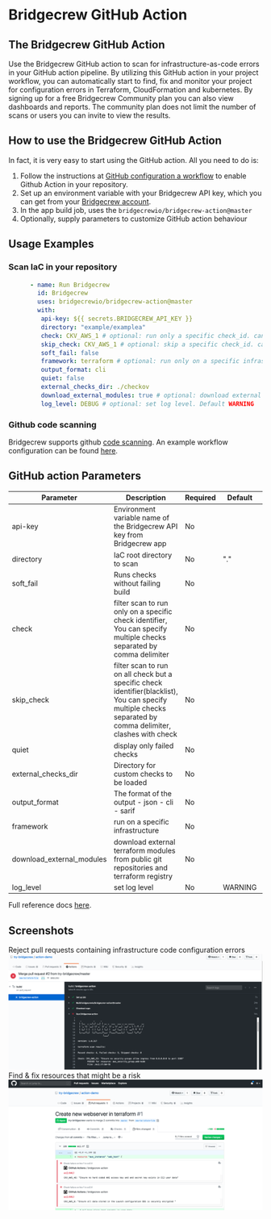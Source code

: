 # Bridgecrew GitHub Action

## The Bridgecrew GitHub Action

Use the Bridgecrew GitHub action to scan for infrastructure-as-code errors in your GitHub action pipeline.
By utilizing this GitHub action in your project workflow, you can automatically start to find,
fix and monitor your project for configuration errors in Terraform, CloudFormation and kubernetes. 
By signing up for a free Bridgecrew Community plan you can also view dashboards and reports. 
The community plan does not limit the number of scans or users you can invite to view the results.
​
## How to use the Bridgecrew GitHub Action

In fact, it is very easy to start using the GitHub action.
All you need to do is:

1. Follow the instructions at [GitHub configuration a workflow](https://help.github.com/en/actions/configuring-and-managing-workflows/configuring-a-workflow) to enable Github Action in your repository.
2. Set up an environment variable with your Bridgecrew API key, which you can get from your [Bridgecrew account](https://www.bridgecrew.cloud/integrations).
3. In the app build job, uses the `bridgecrewio/bridgecrew-action@master`
4. Optionally, supply parameters to customize GitHub action behaviour

## Usage Examples

### Scan IaC in your repository

```yaml
      - name: Run Bridgecrew 
        id: Bridgecrew
        uses: bridgecrewio/bridgecrew-action@master
        with:
         api-key: ${{ secrets.BRIDGECREW_API_KEY }}
         directory: "example/examplea"
         check: CKV_AWS_1 # optional: run only a specific check_id. can be comma separated list
         skip_check: CKV_AWS_1 # optional: skip a specific check_id. can be comma separated list
         soft_fail: false
         framework: terraform # optional: run only on a specific infrastructure {cloudformation,terraform,kubernetes,all}
         output_format: cli
         quiet: false
         external_checks_dir: ./checkov
         download_external_modules: true # optional: download external terraform modules from public git repositories and terraform registry
         log_level: DEBUG # optional: set log level. Default WARNING

```

### Github code scanning

Bridgecrew supports github [code scanning](https://docs.github.com/en/free-pro-team@latest/github/finding-security-vulnerabilities-and-errors-in-your-code/about-code-scanning).
An example workflow configuration can be found [here](examples/code_scanning.yml).

## GitHub action Parameters

| Parameter  | Description | Required | Default | Type |
| -----------| -------------------------------------------------------------------------------------------------------- | ------------- | ------------- | ------------- |
| api-key | Environment variable name of the Bridgecrew API key from Bridgecrew app | No |  | Secret parameter |
| directory | IaC root directory to scan | No | "." | Input parameter |
| soft_fail | Runs checks without failing build | No | | Input parameters |
| check | filter scan to run only on a specific check identifier, You can specify multiple checks separated by comma delimiter | No |  | Input parameters |
| skip_check | filter scan to run on all check but a specific check identifier(blacklist), You can specify multiple checks separated by comma delimiter, clashes with check | No |  | Input parameters |
| quiet | display only failed checks | No |  | Input parameters |
| external_checks_dir | Directory for custom checks to be loaded | No |  | Input parameters |
| output_format| The format of the output - json - cli - sarif | No |  | Input parameters |
| framework | run on a specific infrastructure | No | | cloudformation,terraform,kubernetes,all |
| download_external_modules | download external terraform modules from public git repositories and terraform registry | No | |Input parameters |
| log_level | set log level | No | WARNING | Input parameters |

Full reference docs [here](https://docs.bridgecrew.io/docs/integrate-with-github-actions-v2).

## Screenshots

Reject pull requests containing infrastructure code configuration errors
![](resources/failed-action.png)
Find & fix resources that might be a risk
![](resources/problem-matcher.png)

